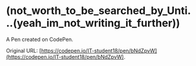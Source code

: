 # (not_worth_to_be_searched_by_Unti...(yeah_im_not_writing_it_further))

A Pen created on CodePen.

Original URL: [https://codepen.io/IT-student18/pen/bNdZpvW](https://codepen.io/IT-student18/pen/bNdZpvW).

